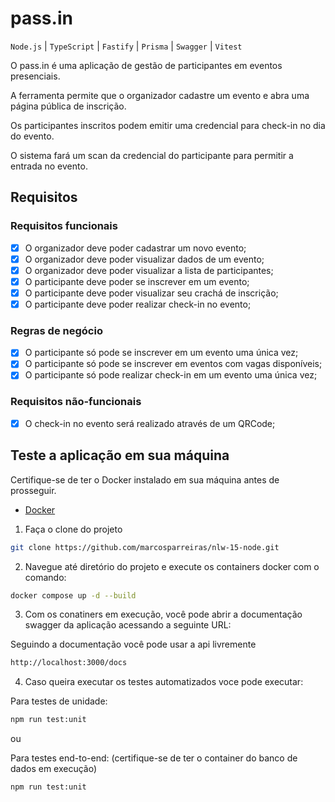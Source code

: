 # pass.in

`Node.js` | `TypeScript` | `Fastify` | `Prisma` | `Swagger` | `Vitest`

O pass.in é uma aplicação de gestão de participantes em eventos presenciais.

A ferramenta permite que o organizador cadastre um evento e abra uma página pública de inscrição.

Os participantes inscritos podem emitir uma credencial para check-in no dia do evento.

O sistema fará um scan da credencial do participante para permitir a entrada no evento.

## Requisitos

### Requisitos funcionais

- [x] O organizador deve poder cadastrar um novo evento;
- [x] O organizador deve poder visualizar dados de um evento;
- [x] O organizador deve poder visualizar a lista de participantes;
- [x] O participante deve poder se inscrever em um evento;
- [x] O participante deve poder visualizar seu crachá de inscrição;
- [x] O participante deve poder realizar check-in no evento;

### Regras de negócio

- [x] O participante só pode se inscrever em um evento uma única vez;
- [x] O participante só pode se inscrever em eventos com vagas disponíveis;
- [x] O participante só pode realizar check-in em um evento uma única vez;

### Requisitos não-funcionais

- [x] O check-in no evento será realizado através de um QRCode;

## Teste a aplicação em sua máquina

Certifique-se de ter o Docker instalado em sua máquina antes de prosseguir.

- [Docker](https://www.docker.com/)

1. Faça o clone do projeto

```bash
git clone https://github.com/marcosparreiras/nlw-15-node.git
```

2. Navegue até diretório do projeto e execute os containers docker com o comando:

```bash
docker compose up -d --build
```

3. Com os conatiners em execução, você pode abrir a documentação swagger da aplicação acessando a seguinte URL:

Seguindo a documentação você pode usar a api livremente

```bash
http://localhost:3000/docs
```

4. Caso queira executar os testes automatizados voce pode executar:

Para testes de unidade:

```bash
npm run test:unit
```

ou

Para testes end-to-end: (certifique-se de ter o container do banco de dados em execução)

```bash
npm run test:unit
```
